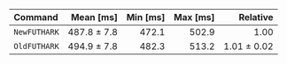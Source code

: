 | Command | Mean [ms] | Min [ms] | Max [ms] | Relative |
|:---|---:|---:|---:|---:|
| `NewFUTHARK` | 487.8 ± 7.8 | 472.1 | 502.9 | 1.00 |
| `OldFUTHARK` | 494.9 ± 7.8 | 482.3 | 513.2 | 1.01 ± 0.02 |
